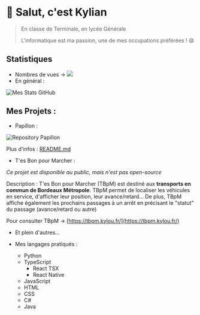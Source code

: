# 👋 Salut, c'est Kylian

> En classe de Terminale, en lycée Générale
> 
> L'informatique est ma passion, une de mes occupations préférées ! 😄

## Statistiques
- Nombres de vues -> ![](https://komarev.com/ghpvc/?username=Kgeek33&color=green)
- En général :

![Mes Stats GitHub](https://github-readme-stats.vercel.app/api?username=Kgeek33&show_icons=true&theme=tokyonight)

## Mes Projets :

- Papillon :

![Repository Papillon](https://github-readme-stats.vercel.app/api/pin/?username=Kgeek33&repo=Papillonv7)

Plus d'infos : [README.md](https://github.com/PapillonApp/Papillon/blob/main/README.md)

- T'es Bon pour Marcher :

_Ce projet est disponible au public, mais n'est pas open-source_

Description : T'es Bon pour Marcher (TBpM) est destiné aux **transports en commun de Bordeaux Métropole**. TBpM permet de localiser les véhicules en service, d'afficher leur position, leur avance/retard... De plus, TBpM affiche également les prochains passages à un arrêt en précisant le "statut" du passage (avance/retard ou autre)

Pour consulter TBpM -> [https://tbpm.kylou.fr/](https://tbpm.kylou.fr/)

- Et plein d'autres...

- Mes langages pratiqués :

  - Python
  - TypeScript
    - React TSX
    - React Native
  - JavaScript
  - HTML
  - CSS
  - C#
  - Java

